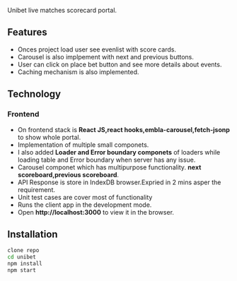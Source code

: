 Unibet live matches scorecard portal.

## Features

- Onces project load user see evenlist with score cards.
- Carousel is also implpement with next and previous buttons.
- User can click on place bet button and see more details about events.
- Caching mechanism is also implemented.

## Technology

### Frontend

- On frontend stack is **React JS,react hooks,embla-carousel,fetch-jsonp** to show whole portal.
- Implementation of multiple small componets.
- I also added **Loader and Error boundary componets** of loaders while loading table and Error boundary when server has any issue.
- Carousel componet which has multipurpose functionality. **next scoreboard,previous scoreboard**.
- API Response is store in IndexDB browser.Expried in 2 mins asper the requirement.
- Unit test cases are cover most of functionality
- Runs the client app in the development mode.
- Open **http://localhost:3000** to view it in the browser.

## Installation

```sh
clone repo
cd unibet
npm install
npm start
```
